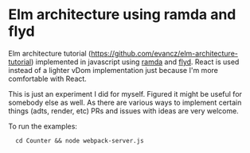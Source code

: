 # Elm architecture using ramda and flyd
Elm architecture tutorial (https://github.com/evancz/elm-architecture-tutorial) implemented in javascript using [ramda](https://github.com/ramda/ramda) and [flyd](https://github.com/paldepind/flyd). React is used instead of a lighter vDom implementation just because I'm more comfortable with React.

This is just an experiment I did for myself. Figured it might be useful for somebody else as well.
As there are various ways to implement certain things (adts, render, etc) PRs and issues with ideas are very welcome.

To run the examples:
```
  cd Counter && node webpack-server.js

```
